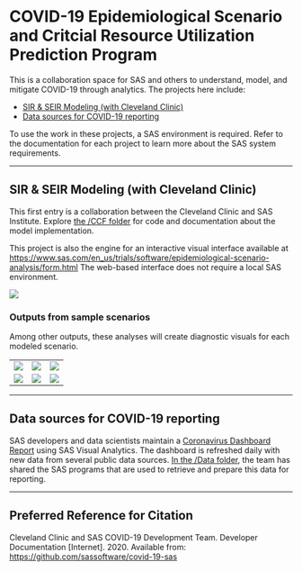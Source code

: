 # COVID-19 Epidemiological Scenario and Critcial Resource Utilization Prediction Program

This is a collaboration space for SAS and others to understand, model, and mitigate COVID-19 through analytics. The projects here include:

* [SIR & SEIR Modeling (with Cleveland Clinic)](#sir--seir-modeling-with-cleveland-clinic)
* [Data sources for COVID-19 reporting](#data-sources-for-covid-19-reporting)

To use the work in these projects, a SAS environment is required.  Refer to the documentation for each project to learn more about the SAS system requirements.

---

## SIR & SEIR Modeling (with Cleveland Clinic)

This first entry is a collaboration between the Cleveland Clinic and SAS Institute. Explore [the /CCF folder](./CCF)
for code and documentation about the model implementation.

This project is also the engine for an interactive visual interface available at https://www.sas.com/en_us/trials/software/epidemiological-scenario-analysis/form.html  The web-based interface does not require a local SAS environment.

![](./CCF/images/ui_demo.gif)

### Outputs from sample scenarios

Among other outputs, these analyses will create diagnostic visuals for each modeled scenario.

|  |  |  |
:-------------------------:|:-------------------------:|:-------------------------:
![](./CCF/images/example-0.png)  |  ![](./CCF/images/example-4.png)  |  ![](./CCF/images/example-3.png)
![](./CCF/images/example-1.png)  |  ![](./CCF/images/example-2.png)  |  ![](./CCF/images/example-5.png)

---

## Data sources for COVID-19 reporting

SAS developers and data scientists maintain a [Coronavirus Dashboard Report](https://www.sas.com/covid19) using SAS Visual Analytics.
The dashboard is refreshed daily with new data from several public data sources.  [In the /Data folder](./Data), the team has shared
the SAS programs that are used to retrieve and prepare this data for reporting.

---

## Preferred Reference for Citation
Cleveland Clinic and SAS COVID-19 Development Team. Developer Documentation [Internet]. 2020. Available from: https://github.com/sassoftware/covid-19-sas
